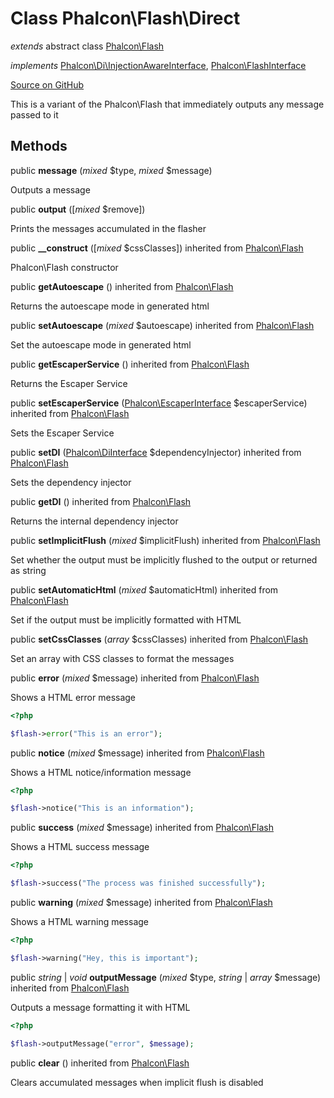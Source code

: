 # Class **Phalcon\\Flash\\Direct**

*extends* abstract class [Phalcon\Flash](/en/3.1.2/api/Phalcon_Flash)

*implements* [Phalcon\Di\InjectionAwareInterface](/en/3.1.2/api/Phalcon_Di_InjectionAwareInterface), [Phalcon\FlashInterface](/en/3.1.2/api/Phalcon_FlashInterface)

<a href="https://github.com/phalcon/cphalcon/blob/master/phalcon/flash/direct.zep" class="btn btn-default btn-sm">Source on GitHub</a>

This is a variant of the Phalcon\\Flash that immediately outputs any message passed to it


## Methods
public  **message** (*mixed* $type, *mixed* $message)

Outputs a message



public  **output** ([*mixed* $remove])

Prints the messages accumulated in the flasher



public  **__construct** ([*mixed* $cssClasses]) inherited from [Phalcon\Flash](/en/3.1.2/api/Phalcon_Flash)

Phalcon\\Flash constructor



public  **getAutoescape** () inherited from [Phalcon\Flash](/en/3.1.2/api/Phalcon_Flash)

Returns the autoescape mode in generated html



public  **setAutoescape** (*mixed* $autoescape) inherited from [Phalcon\Flash](/en/3.1.2/api/Phalcon_Flash)

Set the autoescape mode in generated html



public  **getEscaperService** () inherited from [Phalcon\Flash](/en/3.1.2/api/Phalcon_Flash)

Returns the Escaper Service



public  **setEscaperService** ([Phalcon\EscaperInterface](/en/3.1.2/api/Phalcon_EscaperInterface) $escaperService) inherited from [Phalcon\Flash](/en/3.1.2/api/Phalcon_Flash)

Sets the Escaper Service



public  **setDI** ([Phalcon\DiInterface](/en/3.1.2/api/Phalcon_DiInterface) $dependencyInjector) inherited from [Phalcon\Flash](/en/3.1.2/api/Phalcon_Flash)

Sets the dependency injector



public  **getDI** () inherited from [Phalcon\Flash](/en/3.1.2/api/Phalcon_Flash)

Returns the internal dependency injector



public  **setImplicitFlush** (*mixed* $implicitFlush) inherited from [Phalcon\Flash](/en/3.1.2/api/Phalcon_Flash)

Set whether the output must be implicitly flushed to the output or returned as string



public  **setAutomaticHtml** (*mixed* $automaticHtml) inherited from [Phalcon\Flash](/en/3.1.2/api/Phalcon_Flash)

Set if the output must be implicitly formatted with HTML



public  **setCssClasses** (*array* $cssClasses) inherited from [Phalcon\Flash](/en/3.1.2/api/Phalcon_Flash)

Set an array with CSS classes to format the messages



public  **error** (*mixed* $message) inherited from [Phalcon\Flash](/en/3.1.2/api/Phalcon_Flash)

Shows a HTML error message

```php
<?php

$flash->error("This is an error");

```



public  **notice** (*mixed* $message) inherited from [Phalcon\Flash](/en/3.1.2/api/Phalcon_Flash)

Shows a HTML notice/information message

```php
<?php

$flash->notice("This is an information");

```



public  **success** (*mixed* $message) inherited from [Phalcon\Flash](/en/3.1.2/api/Phalcon_Flash)

Shows a HTML success message

```php
<?php

$flash->success("The process was finished successfully");

```



public  **warning** (*mixed* $message) inherited from [Phalcon\Flash](/en/3.1.2/api/Phalcon_Flash)

Shows a HTML warning message

```php
<?php

$flash->warning("Hey, this is important");

```



public *string* | *void* **outputMessage** (*mixed* $type, *string* | *array* $message) inherited from [Phalcon\Flash](/en/3.1.2/api/Phalcon_Flash)

Outputs a message formatting it with HTML

```php
<?php

$flash->outputMessage("error", $message);

```



public  **clear** () inherited from [Phalcon\Flash](/en/3.1.2/api/Phalcon_Flash)

Clears accumulated messages when implicit flush is disabled



